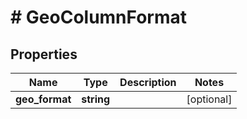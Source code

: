 # # GeoColumnFormat

## Properties

Name | Type | Description | Notes
------------ | ------------- | ------------- | -------------
**geo_format** | **string** |  | [optional]

